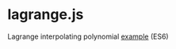 # lagrange.js
Lagrange interpolating polynomial [example](https://rawgit.com/ichko/lagrange.js/master/example.html) (ES6)
